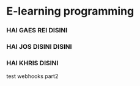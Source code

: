 # E-learning programming

### HAI GAES REI DISINI
### HAI JOS DISINI DISINI
### HAI KHRIS DISINI

test webhooks part2
